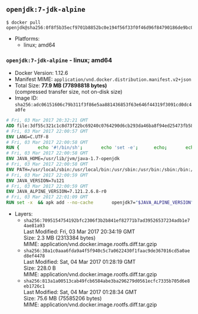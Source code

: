 ## `openjdk:7-jdk-alpine`

```console
$ docker pull openjdk@sha256:0f8f5b35ecf9701b8852bc0e194f56f33f0f46d96f84790186de9bc06dc3a90a
```

-	Platforms:
	-	linux; amd64

### `openjdk:7-jdk-alpine` - linux; amd64

-	Docker Version: 1.12.6
-	Manifest MIME: `application/vnd.docker.distribution.manifest.v2+json`
-	Total Size: **77.9 MB (77898818 bytes)**  
	(compressed transfer size, not on-disk size)
-	Image ID: `sha256:adc06151606c79b311f3f86e5aa881436853f63e646f44319f3091cd0dc4a0fe`

```dockerfile
# Fri, 03 Mar 2017 20:32:21 GMT
ADD file:3df55c321c1c8d73f22bc69240c0764290d6cb293da46ba8f94ed25473fb5853 in / 
# Fri, 03 Mar 2017 22:00:57 GMT
ENV LANG=C.UTF-8
# Fri, 03 Mar 2017 22:00:58 GMT
RUN { 		echo '#!/bin/sh'; 		echo 'set -e'; 		echo; 		echo 'dirname "$(dirname "$(readlink -f "$(which javac || which java)")")"'; 	} > /usr/local/bin/docker-java-home 	&& chmod +x /usr/local/bin/docker-java-home
# Fri, 03 Mar 2017 22:00:58 GMT
ENV JAVA_HOME=/usr/lib/jvm/java-1.7-openjdk
# Fri, 03 Mar 2017 22:00:58 GMT
ENV PATH=/usr/local/sbin:/usr/local/bin:/usr/sbin:/usr/bin:/sbin:/bin:/usr/lib/jvm/java-1.7-openjdk/jre/bin:/usr/lib/jvm/java-1.7-openjdk/bin
# Fri, 03 Mar 2017 22:00:59 GMT
ENV JAVA_VERSION=7u121
# Fri, 03 Mar 2017 22:00:59 GMT
ENV JAVA_ALPINE_VERSION=7.121.2.6.8-r0
# Fri, 03 Mar 2017 22:01:09 GMT
RUN set -x 	&& apk add --no-cache 		openjdk7="$JAVA_ALPINE_VERSION" 	&& [ "$JAVA_HOME" = "$(docker-java-home)" ]
```

-	Layers:
	-	`sha256:7095154754192bfc2306f3b2b841ef82771b7ad39526537234adb1e74ae81a93`  
		Last Modified: Fri, 03 Mar 2017 20:34:19 GMT  
		Size: 2.3 MB (2313384 bytes)  
		MIME: application/vnd.docker.image.rootfs.diff.tar.gzip
	-	`sha256:38a1c0aaa6fda9a4f5f940c5c7a0622430f1faac9de367016cd5a0aed8ef4478`  
		Last Modified: Sat, 04 Mar 2017 01:28:19 GMT  
		Size: 228.0 B  
		MIME: application/vnd.docker.image.rootfs.diff.tar.gzip
	-	`sha256:813a1a00513cab49fcb6584abe3ba296279d0561ecfc7335b705d6e8eb1726c1`  
		Last Modified: Sat, 04 Mar 2017 01:28:34 GMT  
		Size: 75.6 MB (75585206 bytes)  
		MIME: application/vnd.docker.image.rootfs.diff.tar.gzip
